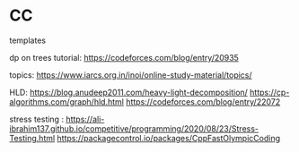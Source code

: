 # CC
templates


dp on trees tutorial:
https://codeforces.com/blog/entry/20935


topics:
https://www.iarcs.org.in/inoi/online-study-material/topics/


HLD:
https://blog.anudeep2011.com/heavy-light-decomposition/
https://cp-algorithms.com/graph/hld.html
https://codeforces.com/blog/entry/22072




stress testing : 
https://ali-ibrahim137.github.io/competitive/programming/2020/08/23/Stress-Testing.html
https://packagecontrol.io/packages/CppFastOlympicCoding
